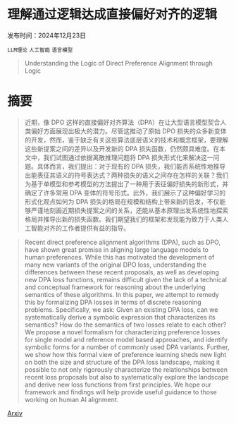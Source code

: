 # 理解通过逻辑达成直接偏好对齐的逻辑

发布时间：2024年12月23日

`LLM理论` `人工智能` `语言模型`

> Understanding the Logic of Direct Preference Alignment through Logic

# 摘要

> 近期，像 DPO 这样的直接偏好对齐算法（DPA）在让大型语言模型契合人类偏好方面展现出极大的潜力。尽管这推动了原始 DPO 损失的众多新变体的开发，然而，鉴于缺乏有关这些算法底层语义的技术和概念框架，要理解这些新提案之间的差异以及开发新的 DPA 损失函数，仍然颇具难度。在本文中，我们试图通过依据离散推理问题将 DPA 损失形式化来解决这一问题。具体而言，我们提出：对于现有的 DPA 损失，我们能否系统性地推导出能表征其语义的符号表达式？两种损失的语义之间存在怎样的关联？我们为基于单模型和参考模型的方法提出了一种用于表征偏好损失的新形式，并确定了许多常用 DPA 变体的符号形式。此外，我们展示了这种偏好学习的形式化观点如何为 DPA 损失的格局在规模和结构上带来新的启发，不仅能够严谨地刻画近期损失提案之间的关系，还能从基本原理出发系统性地探索格局并推导出新的损失函数。我们期望我们的框架和发现能为致力于人类人工智能对齐的工作者提供有益的指导。

> Recent direct preference alignment algorithms (DPA), such as DPO, have shown great promise in aligning large language models to human preferences. While this has motivated the development of many new variants of the original DPO loss, understanding the differences between these recent proposals, as well as developing new DPA loss functions, remains difficult given the lack of a technical and conceptual framework for reasoning about the underlying semantics of these algorithms. In this paper, we attempt to remedy this by formalizing DPA losses in terms of discrete reasoning problems. Specifically, we ask: Given an existing DPA loss, can we systematically derive a symbolic expression that characterizes its semantics? How do the semantics of two losses relate to each other? We propose a novel formalism for characterizing preference losses for single model and reference model based approaches, and identify symbolic forms for a number of commonly used DPA variants. Further, we show how this formal view of preference learning sheds new light on both the size and structure of the DPA loss landscape, making it possible to not only rigorously characterize the relationships between recent loss proposals but also to systematically explore the landscape and derive new loss functions from first principles. We hope our framework and findings will help provide useful guidance to those working on human AI alignment.

[Arxiv](https://arxiv.org/abs/2412.17696)